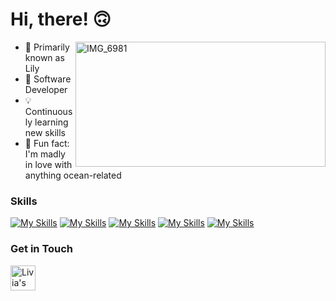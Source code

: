 # Hi, there! 🙃

<img src="https://github.com/user-attachments/assets/602a72ba-da6a-4369-8ef8-1e30f25f9759" alt="IMG_6981" align="right" width=400 height=200/>

- 🌸 Primarily known as Lily
- 🐛 Software Developer
- 💡 Continuously learning new skills
- 🪼 Fun fact: I'm madly in love with anything ocean-related

### Skills
[![My Skills](https://skillicons.dev/icons?i=bootstrap)](https://skillicons.dev)
[![My Skills](https://skillicons.dev/icons?i=css)](https://skillicons.dev)
[![My Skills](https://skillicons.dev/icons?i=flask&theme=light)](https://skillicons.dev)
[![My Skills](https://skillicons.dev/icons?i=html)](https://skillicons.dev)
[![My Skills](https://skillicons.dev/icons?i=python)](https://skillicons.dev)

### Get in Touch
<a href="https://www.linkedin.com/in/liviadfsilva" target="_blank">
  <img align="left" alt="Livia's LinkedIn" width="40px" src="https://github.com/gauravghongde/social-icons/blob/master/SVG/Color/LinkedIN.svg"/>
</a>
<!---
liviadfsilva/liviadfsilva is a ✨ special ✨ repository because its `README.md` (this file) appears on your GitHub profile.
You can click the Preview link to take a look at your changes.
--->
